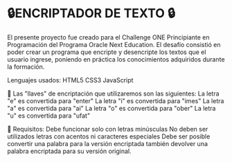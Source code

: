# 🔒ENCRIPTADOR DE TEXTO 🔒
El presente proyecto fue creado para el Challenge ONE Principiante en Programación del Programa Oracle Next Education. El desafío consistió en poder crear un programa que encripte y desencripte los textos que el usuario ingrese, poniendo en práctica los conocimientos adquiridos durante la formación.

Lenguajes usados:
HTML5
CSS3
JavaScript

🔑 Las "llaves" de encriptación que utilizaremos son las siguientes:
La letra "e" es convertida para "enter"
La letra "i" es convertida para "imes"
La letra "a" es convertida para "ai"
La letra "o" es convertida para "ober"
La letra "u" es convertida para "ufat"

📝 Requisitos:
Debe funcionar solo con letras minúsculas
No deben ser utilizados letras con acentos ni caracteres especiales
Debe ser posible convertir una palabra para la versión encriptada también devolver una palabra encriptada para su versión original.
